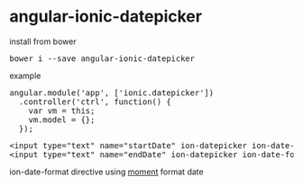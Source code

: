 # angular-ionic-datepicker

install from bower
<pre>
bower i --save angular-ionic-datepicker
</pre>

example
<pre>
angular.module('app', ['ionic.datepicker'])
  .controller('ctrl', function() {
    var vm = this;
    vm.model = {};
  });
</pre>
<pre>
&lt;input type="text" name="startDate" ion-datepicker ion-date-format="DD MMMM YYYY" ng-model="vm.model.startDate" /&gt;
&lt;input type="text" name="endDate" ion-datepicker ion-date-format="DD MMM YYYY" min-date-value="vm.model.startDate" ng-model="vm.model.endDate" /&gt;
</pre>

ion-date-format directive using <a href="http://momentjs.com/docs/#/displaying/format/" target="_blank">moment</a> format date
